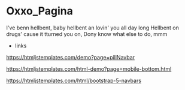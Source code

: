# Oxxo_Pagina
I've benn hellbent, baby hellbent an lovin' you all day long Hellbent on drugs' cause it tturned you on, Dony know what else to do, mmm

- links

https://htmljstemplates.com/demo?page=pillNavbar

https://htmljstemplates.com/html-demo?page=mobile-bottom.html

https://htmljstemplates.com/html/bootstrap-5-navbars
